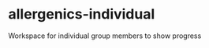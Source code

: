 # allergenics-individual
Workspace for individual group members to show progress
<!-- Preliminary folder sorting for group members -->